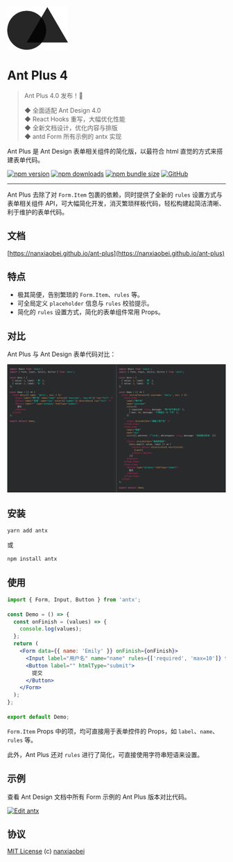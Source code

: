 <img src="brand/logo.svg" alt="logo" width="140" />

# Ant Plus 4

> Ant Plus 4.0 发布！🎉
>
> ◆ 全面适配 Ant Design 4.0  
> ◆ React Hooks 重写，大幅优化性能  
> ◆ 全新文档设计，优化内容与排版  
> ◆ antd Form 所有示例的 antx 实现

Ant Plus 是 Ant Design 表单相关组件的简化版，以最符合 html 直觉的方式来搭建表单代码。

[![npm version](https://img.shields.io/npm/v/antx.svg?style=flat-square)](https://www.npmjs.com/package/antx)
[![npm downloads](https://img.shields.io/npm/dt/antx.svg?style=flat-square)](http://www.npmtrends.com/antx)
[![npm bundle size](https://img.shields.io/bundlephobia/minzip/antx?style=flat-square)](https://bundlephobia.com/result?p=antx)
[![GitHub](https://img.shields.io/github/license/nanxiaobei/ant-plus.svg?style=flat-square)](https://github.com/nanxiaobei/ant-plus/blob/master/LICENSE)

---

Ant Plus 去除了对 `Form.Item` 包裹的依赖，同时提供了全新的 `rules` 设置方式与表单相关组件 API，可大幅简化开发，消灭繁琐样板代码，轻松构建起简洁清晰、利于维护的表单代码。

## 文档

[https://nanxiaobei.github.io/ant-plus](https://nanxiaobei.github.io/ant-plus)

## 特点

- 极其简便，告别繁琐的 `Form.Item`、`rules` 等。
- 可全局定义 `placeholder` 信息与 `rules` 校验提示。
- 简化的 `rules` 设置方式，简化的表单组件常用 Props。

## 对比

Ant Plus 与 Ant Design 表单代码对比：

![view](demo/view.png)

## 安装

```sh
yarn add antx
```

或

```sh
npm install antx
```

## 使用

```jsx
import { Form, Input, Button } from 'antx';

const Demo = () => {
  const onFinish = (values) => {
    console.log(values);
  };
  return (
    <Form data={{ name: 'Emily' }} onFinish={onFinish}>
      <Input label="用户名" name="name" rules={['required', 'max=10']} tip="full" />
      <Button label="" htmlType="submit">
        提交
      </Button>
    </Form>
  );
};

export default Demo;
```

`Form.Item` Props 中的项，均可直接用于表单控件的 Props，如 `label`、`name`、`rules` 等。

此外，Ant Plus 还对 `rules` 进行了简化，可直接使用字符串短语来设置。

## 示例

查看 Ant Design 文档中所有 Form 示例的 Ant Plus 版本对比代码。

[![Edit antx](https://codesandbox.io/static/img/play-codesandbox.svg)](https://codesandbox.io/s/antx-mqxxzrj87j?fontsize=14)

## 协议

[MIT License](https://github.com/nanxiaobei/ant-plus/blob/master/LICENSE) (c) [nanxiaobei](https://mrlee.me/)
